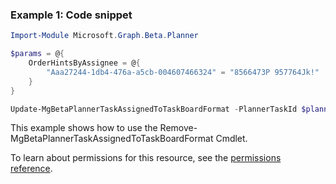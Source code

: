 ### Example 1: Code snippet

```powershell
Import-Module Microsoft.Graph.Beta.Planner

$params = @{
	OrderHintsByAssignee = @{
		"Aaa27244-1db4-476a-a5cb-004607466324" = "8566473P 957764Jk!"
	}
}

Update-MgBetaPlannerTaskAssignedToTaskBoardFormat -PlannerTaskId $plannerTaskId -BodyParameter $params
```
This example shows how to use the Remove-MgBetaPlannerTaskAssignedToTaskBoardFormat Cmdlet.

To learn about permissions for this resource, see the [permissions reference](/graph/permissions-reference).

